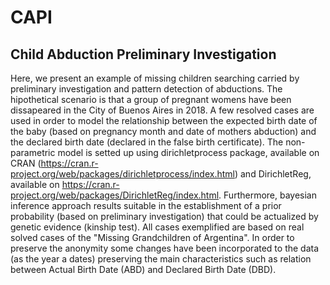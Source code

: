 # CAPI
## Child Abduction Preliminary Investigation
Here, we present an example of missing children searching carried by preliminary investigation and pattern detection of abductions. The hipothetical scenario is that a group of pregnant womens have been dissapeared in the City of Buenos Aires in 2018. A few resolved cases are used in order to model the relationship between the expected birth date of the baby (based on pregnancy month and date of mothers abduction) and the declared birth date (declared in the false birth certificate).
The non-parametric model is setted up using dirichletprocess package, available on CRAN (https://cran.r-project.org/web/packages/dirichletprocess/index.html) and DirichletReg, available on https://cran.r-project.org/web/packages/DirichletReg/index.html. Furthermore, bayesian inference approach results suitable in the establishment of a prior probability (based on preliminary investigation) that could be actualized by genetic evidence (kinship test).
All cases exemplified are based on real solved cases of the "Missing Grandchildren of Argentina". In order to preserve the anonymity some changes have been incorporated to the data (as the year a dates) preserving the main characteristics such as relation between Actual Birth Date (ABD) and Declared Birth Date (DBD).
